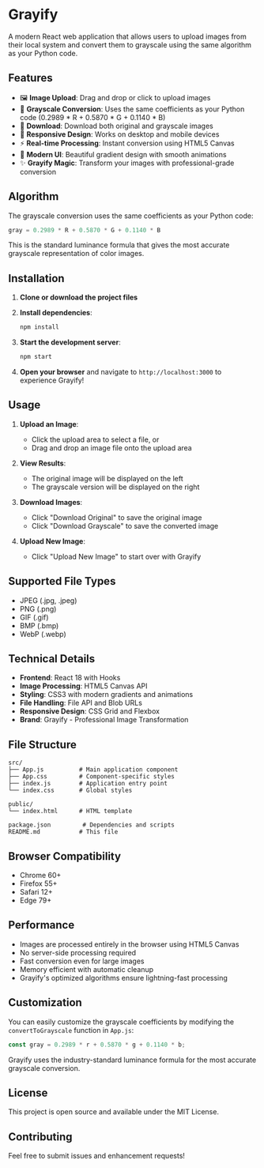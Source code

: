 # Grayify

A modern React web application that allows users to upload images from their local system and convert them to grayscale using the same algorithm as your Python code.

## Features

- 🖼️ **Image Upload**: Drag and drop or click to upload images
- 🎨 **Grayscale Conversion**: Uses the same coefficients as your Python code (0.2989 * R + 0.5870 * G + 0.1140 * B)
- 💾 **Download**: Download both original and grayscale images
- 📱 **Responsive Design**: Works on desktop and mobile devices
- ⚡ **Real-time Processing**: Instant conversion using HTML5 Canvas
- 🎯 **Modern UI**: Beautiful gradient design with smooth animations
- ✨ **Grayify Magic**: Transform your images with professional-grade conversion

## Algorithm

The grayscale conversion uses the same coefficients as your Python code:
```javascript
gray = 0.2989 * R + 0.5870 * G + 0.1140 * B
```

This is the standard luminance formula that gives the most accurate grayscale representation of color images.

## Installation

1. **Clone or download the project files**

2. **Install dependencies**:
   ```bash
   npm install
   ```

3. **Start the development server**:
   ```bash
   npm start
   ```

4. **Open your browser** and navigate to `http://localhost:3000` to experience Grayify!

## Usage

1. **Upload an Image**:
   - Click the upload area to select a file, or
   - Drag and drop an image file onto the upload area

2. **View Results**:
   - The original image will be displayed on the left
   - The grayscale version will be displayed on the right

3. **Download Images**:
   - Click "Download Original" to save the original image
   - Click "Download Grayscale" to save the converted image

4. **Upload New Image**:
   - Click "Upload New Image" to start over with Grayify

## Supported File Types

- JPEG (.jpg, .jpeg)
- PNG (.png)
- GIF (.gif)
- BMP (.bmp)
- WebP (.webp)

## Technical Details

- **Frontend**: React 18 with Hooks
- **Image Processing**: HTML5 Canvas API
- **Styling**: CSS3 with modern gradients and animations
- **File Handling**: File API and Blob URLs
- **Responsive Design**: CSS Grid and Flexbox
- **Brand**: Grayify - Professional Image Transformation

## File Structure

```
src/
├── App.js          # Main application component
├── App.css         # Component-specific styles
├── index.js        # Application entry point
└── index.css       # Global styles

public/
└── index.html      # HTML template

package.json         # Dependencies and scripts
README.md           # This file
```

## Browser Compatibility

- Chrome 60+
- Firefox 55+
- Safari 12+
- Edge 79+

## Performance

- Images are processed entirely in the browser using HTML5 Canvas
- No server-side processing required
- Fast conversion even for large images
- Memory efficient with automatic cleanup
- Grayify's optimized algorithms ensure lightning-fast processing

## Customization

You can easily customize the grayscale coefficients by modifying the `convertToGrayscale` function in `App.js`:

```javascript
const gray = 0.2989 * r + 0.5870 * g + 0.1140 * b;
```

Grayify uses the industry-standard luminance formula for the most accurate grayscale conversion.

## License

This project is open source and available under the MIT License.

## Contributing

Feel free to submit issues and enhancement requests!
